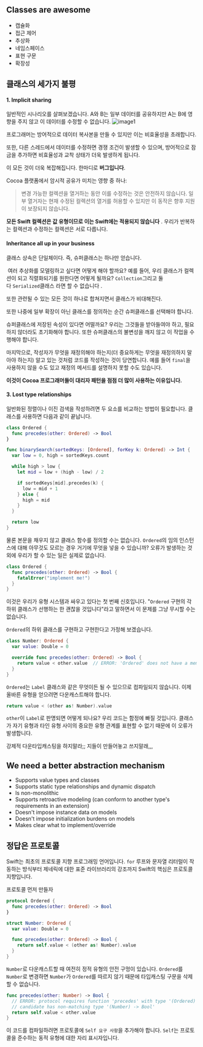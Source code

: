 ## Classes are awesome
* 캡슐화
* 접근 제어
* 추상화
* 네임스페이스
* 표현 구문
* 확장성
## 클래스의 세가지 불평
#### 1. Implicit sharing
일반적인 시나리오를 살펴보겠습니다. A와 B는 일부 데이터를 공유하지만 A는 B에 영향을 주지 않고 이 데이터를 수정할 수 없습니다.
![image1](https://www.wwdcnotes.com/images/notes/wwdc15/408/problem_implicit_sharing.png)

프로그래머는 방어적으로 데이터 복사본을 만들 수 있지만 이는 비효율성을 초래합니다.

또한, 다른 스레드에서 데이터를 수정하면 경쟁 조건이 발생할 수 있으며, 방어적으로 잠금을 추가하면 비효율성과 교착 상태가 더욱 발생하게 됩니다.

이 모든 것이 더욱 복잡해집니다. 한마디로 **버그입니다**.

Cocoa 플랫폼에서 암시적 공유가 미치는 영향 중 하나:

> 변경 가능한 컬렉션을 열거하는 동안 이를 수정하는 것은 안전하지 않습니다. 일부 열거자는 현재 수정된 컬렉션의 열거를 허용할 수 있지만 이 동작은 향후 지원이 보장되지 않습니다.

**모든 Swift 컬렉션은 값 유형이므로 이는 Swift에는 적용되지 않습니다** . 우리가 반복하는 컬렉션과 수정하는 컬렉션은 서로 다릅니다.
#### Inheritance all up in your business
클래스 상속은 단일체이다. 즉, 슈퍼클래스는 하나만 얻습니다.

 여러 추상화를 모델링하고 싶다면 어떻게 해야 할까요? 예를 들어, 우리 클래스가 컬렉션이 되고 직렬화되기를 원한다면 어떻게 될까요? `Collection`그리고 둘 다 `Serialized`클래스 라면 할 수 없습니다 .

또한 관련될 수 있는 모든 것이 하나로 합쳐지면서 클래스가 비대해진다.

또한 나중에 일부 확장이 아닌 클래스를 정의하는 순간 슈퍼클래스를 선택해야 합니다.

슈퍼클래스에 저장된 속성이 있다면 어떨까요? 우리는 그것들을 받아들여야 하고, 필요하지 않더라도 초기화해야 합니다. 또한 슈퍼클래스의 불변성을 깨지 않고 이 작업을 수행해야 합니다.

마지막으로, 작성자가 무엇을 재정의해야 하는지(더 중요하게는 무엇을 재정의하지 말아야 하는지) 알고 있는 것처럼 코드를 작성하는 것이 당연합니다. 예를 들어 `final`을 사용하지 않을 수도 있고 재정의 메서드를 설명하지 못할 수도 있습니다.

**이것이 Cocoa 프로그래머들이 대리자 패턴을 점점 더 많이 사용하는 이유입니다.**
#### 3. Lost type relationships
일반화된 정렬이나 이진 검색을 작성하려면 두 요소를 비교하는 방법이 필요합니다. 클래스를 사용하면 다음과 같이 끝납니다.
```swift
class Ordered {
  func precedes(other: Ordered) -> Bool
}

func binarySearch(sortedKeys: [Ordered], forKey k: Ordered) -> Int {
  var low = 0, high = sortedKeys.count

  while high > low {
    let mid = low + (high - low) / 2

    if sortedKeys[mid].precedes(k) {
      low = mid + 1
    } else {
      high = mid
    }
  }

  return low
}
```

물론 본문을 채우지 않고 클래스 함수를 정의할 수는 없습니다. `Ordered`의 임의 인스턴스에 대해 아무것도 모르는 경우 거기에 무엇을 넣을 수 있습니까? 오류가 발생하는 것 외에 우리가 할 수 있는 일은 실제로 없습니다.
```swift
class Ordered {
  func precedes(other: Ordered) -> Bool {
    fatalError("implement me!")
  }
}
```

이것은 우리가 유형 시스템과 싸우고 있다는 첫 번째 신호입니다. "`Ordered` 구현의 각 하위 클래스가 선행하는 한 괜찮을 것입니다"라고 말하면서 이 문제를 그냥 무시할 수는 없습니다.

`Ordered`의 하위 클래스를 구현하고 구현한다고 가정해 보겠습니다.
```swift
class Number: Ordered {
  var value: Double = 0

  override func precedes(other: Ordered) -> Bool {
    return value < other.value  // ERROR: 'Ordered' does not have a member named 'value'.
  }
}
```

`Ordered`는 `Label` 클래스와 같은 무엇이든 될 수 있으므로 컴파일되지 않습니다. 이제 올바른 유형을 얻으려면 다운캐스트해야 합니다.
```swift
return value < (other as! Number).value
```

`other`이 `Label`로 판명되면 어떻게 되나요? 우리 코드는 함정에 빠질 것입니다. 클래스가 자기 유형과 타인 유형 사이의 중요한 유형 관계를 표현할 수 없기 때문에 이 오류가 발생합니다.

강제적 다운타입캐스팅을 하지말라;; 지들이 만들어놓고 쓰지말래,,,
## We need a better abstraction mechanism
- Supports value types and classes
- Supports static type relationships and dynamic dispatch
- Is non-monolithic
- Supports retroactive modeling (can conform to another type's requirements in an extension)
- Doesn't impose instance data on models
- Doesn't impose initialization burdens on models
- Makes clear what to implement/override
## 정답은 프로토콜
Swift는 최초의 프로토콜 지향 프로그래밍 언어입니다. `for` 루프와 문자열 리터럴이 작동하는 방식부터 제네릭에 대한 표준 라이브러리의 강조까지 Swift의 핵심은 프로토콜 지향입니다.

프로토콜 먼저 만들자
```swift
protocol Ordered {
  func precedes(other: Ordered) -> Bool
}

struct Number: Ordered {
  var value: Double = 0

  func precedes(other: Ordered) -> Bool {
    return self.value < (other as! Number).value
  }
}
```

`Number`로 다운캐스트할 때 여전히 정적 유형의 안전 구멍이 있습니다. `Ordered`를 `Number`로 변경하면 `Number`가 `Ordered`를 따르지 않기 때문에 타입캐스팅 구문을 삭제할 수 없습니다.

```swift
func precedes(other: Number) -> Bool {
  // ERROR: protocol requires function 'precedes' with type '(Ordered) -> Bool'
  // candidate has non-matching type '(Number) -> Bool'
  return self.value < other.value
}
```

이 코드를 컴파일하려면 프로토콜에 `Self 요구 사항`을 추가해야 합니다. `Self`는 프로토콜을 준수하는 동적 유형에 대한 자리 표시자입니다.
